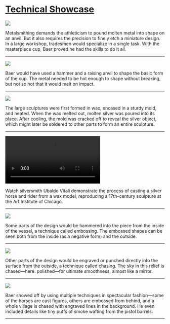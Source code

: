 # [Technical Showcase](http://artsmia.github.io/griot/#/stories/2540)

![](http://cdn.dx.artsmia.org/thumbs/tn_2014_TDX_MIAArtStories_228.jpg)

Metalsmithing demands the athleticism to pound molten metal into shape on an anvil. But it also requires the precision to finely etch a miniature design. In a large workshop, tradesmen would specialize in a single task. With the masterpiece cup, Baer proved he had the skills to do it all.

---

![](http://cdn.dx.artsmia.org/thumbs/tn_2014_TDX_MIAArtStories_228_Crop.jpg)

Baer would have used a hammer and a raising anvil to shape the basic form of the cup. The metal needed to be hot enough to shape without breaking, but not so hot that it would melt on impact.

---

![](http://cdn.dx.artsmia.org/thumbs/tn_mia_1024462.jpg)

The large sculptures were first formed in wax, encased in a sturdy mold, and heated. When the wax melted out, molten silver was poured into its place. After cooling, the mold was cracked off to reveal the silver object, which might later be soldered to other parts to form an entire sculpture.

---

<video src='http://cdn.dx.artsmia.org/videos/artstories/LaunchPad-Casting-Silver-BuGiVz_aGPY.mp4'></video>

Watch silversmith Ubaldo Vitali demonstrate the process of casting a silver horse and rider from a wax model, reproducing a 17th-century sculpture at the Art Institute of Chicago.

---

![](http://cdn.dx.artsmia.org/thumbs/tn_mia_1024557.jpg)

Some parts of the design would be hammered into the piece from the inside of the vessel, a technique called embossing. The embossed shapes can be seen both from the inside (as a negative form) and the outside.

---

![](http://cdn.dx.artsmia.org/thumbs/tn_mia_1024510.jpg)

Other parts of the design would be engraved or punched directly into the surface from the outside, a technique called chasing. The sky in this relief is chased—here: polished—for ultimate smoothness, almost like a mirror.

---

![](http://cdn.dx.artsmia.org/thumbs/tn_mia_1024495.jpg)

Baer showed off by using multiple techniques in spectacular fashion—some of the horses are cast figures, others are embossed from behind, and a whole village is chased with engraved lines in the background. He even included details like tiny puffs of smoke wafting from the pistol barrels.

---
